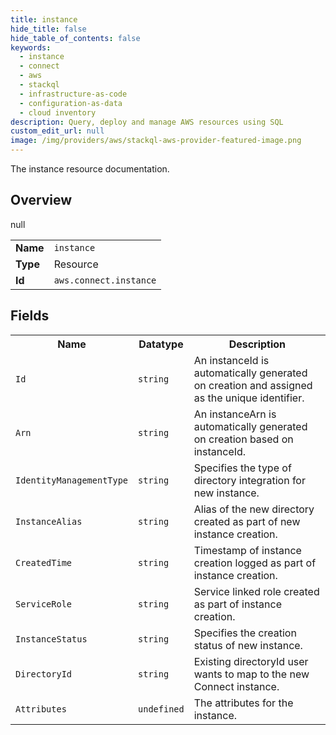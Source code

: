 ```yaml
---
title: instance
hide_title: false
hide_table_of_contents: false
keywords:
  - instance
  - connect
  - aws
  - stackql
  - infrastructure-as-code
  - configuration-as-data
  - cloud inventory
description: Query, deploy and manage AWS resources using SQL
custom_edit_url: null
image: /img/providers/aws/stackql-aws-provider-featured-image.png
---
```

The instance resource documentation.

## Overview
<table><tbody>
<tr><td><b>Name</b></td><td><code>instance</code></td></tr>
<tr><td><b>Type</b></td><td>Resource</td></tr>
null
<tr><td><b>Id</b></td><td><code>aws.connect.instance</code></td></tr>
</tbody></table>

## Fields
<table><tbody>
<tr><th>Name</th><th>Datatype</th><th>Description</th></tr>
<tr><td><code>Id</code></td><td><code>string</code></td><td>An instanceId is automatically generated on creation and assigned as the unique identifier.</td></tr><tr><td><code>Arn</code></td><td><code>string</code></td><td>An instanceArn is automatically generated on creation based on instanceId.</td></tr><tr><td><code>IdentityManagementType</code></td><td><code>string</code></td><td>Specifies the type of directory integration for new instance.</td></tr><tr><td><code>InstanceAlias</code></td><td><code>string</code></td><td>Alias of the new directory created as part of new instance creation.</td></tr><tr><td><code>CreatedTime</code></td><td><code>string</code></td><td>Timestamp of instance creation logged as part of instance creation.</td></tr><tr><td><code>ServiceRole</code></td><td><code>string</code></td><td>Service linked role created as part of instance creation.</td></tr><tr><td><code>InstanceStatus</code></td><td><code>string</code></td><td>Specifies the creation status of new instance.</td></tr><tr><td><code>DirectoryId</code></td><td><code>string</code></td><td>Existing directoryId user wants to map to the new Connect instance.</td></tr><tr><td><code>Attributes</code></td><td><code>undefined</code></td><td>The attributes for the instance.</td></tr>
</tbody></table>